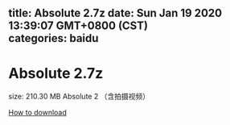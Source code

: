 
title: Absolute 2.7z
date: Sun Jan 19 2020 13:39:07 GMT+0800 (CST)    
categories: baidu
---

# Absolute 2.7z
size: 210.30 MB
 Absolute 2 （含拍摄视频）
 

[How to download](https://bpcam.bemobtrk.com/go/2ceec3aa-1ca2-46d6-b9ff-aaa5c184517c?jno=3270)